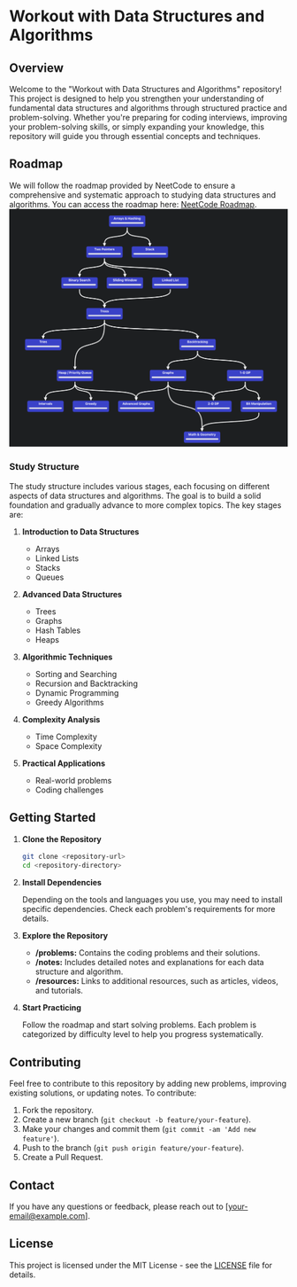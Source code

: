 # Workout with Data Structures and Algorithms

## Overview

Welcome to the "Workout with Data Structures and Algorithms" repository! This project is designed to help you strengthen your understanding of fundamental data structures and algorithms through structured practice and problem-solving. Whether you're preparing for coding interviews, improving your problem-solving skills, or simply expanding your knowledge, this repository will guide you through essential concepts and techniques.

## Roadmap

We will follow the roadmap provided by NeetCode to ensure a comprehensive and systematic approach to studying data structures and algorithms. You can access the roadmap here: [NeetCode Roadmap](https://neetcode.io/roadmap).
![RoadMap](./studyStructure.png)


### Study Structure

The study structure includes various stages, each focusing on different aspects of data structures and algorithms. The goal is to build a solid foundation and gradually advance to more complex topics. The key stages are:

1. **Introduction to Data Structures**
   - Arrays
   - Linked Lists
   - Stacks
   - Queues

2. **Advanced Data Structures**
   - Trees
   - Graphs
   - Hash Tables
   - Heaps

3. **Algorithmic Techniques**
   - Sorting and Searching
   - Recursion and Backtracking
   - Dynamic Programming
   - Greedy Algorithms

4. **Complexity Analysis**
   - Time Complexity
   - Space Complexity

5. **Practical Applications**
   - Real-world problems
   - Coding challenges

## Getting Started

1. **Clone the Repository**

   ```bash
   git clone <repository-url>
   cd <repository-directory>
   ```

2. **Install Dependencies**

   Depending on the tools and languages you use, you may need to install specific dependencies. Check each problem's requirements for more details.

3. **Explore the Repository**

   - **/problems:** Contains the coding problems and their solutions.
   - **/notes:** Includes detailed notes and explanations for each data structure and algorithm.
   - **/resources:** Links to additional resources, such as articles, videos, and tutorials.

4. **Start Practicing**

   Follow the roadmap and start solving problems. Each problem is categorized by difficulty level to help you progress systematically.

## Contributing

Feel free to contribute to this repository by adding new problems, improving existing solutions, or updating notes. To contribute:

1. Fork the repository.
2. Create a new branch (`git checkout -b feature/your-feature`).
3. Make your changes and commit them (`git commit -am 'Add new feature'`).
4. Push to the branch (`git push origin feature/your-feature`).
5. Create a Pull Request.

## Contact

If you have any questions or feedback, please reach out to [your-email@example.com].

## License

This project is licensed under the MIT License - see the [LICENSE](LICENSE) file for details.